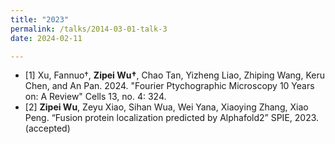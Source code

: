 ```yaml
---
title: "2023"
permalink: /talks/2014-03-01-talk-3
date: 2024-02-11

---
```


* [1] Xu, Fannuo†, **Zipei Wu†**, Chao Tan, Yizheng Liao, Zhiping Wang, Keru Chen, and An Pan. 2024. "Fourier Ptychographic Microscopy 10 Years on: A Review" Cells 13, no. 4: 324.
* [2] **Zipei Wu**, Zeyu Xiao, Sihan Wua, Wei Yana, Xiaoying Zhang, Xiao Peng. “Fusion protein localization predicted by Alphafold2” SPIE, 2023. (accepted)

